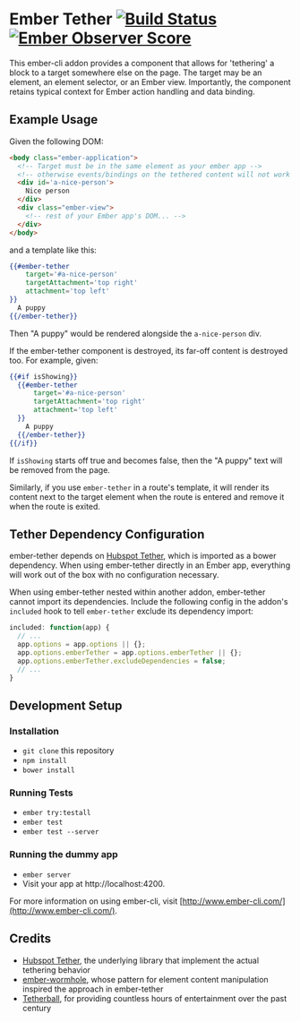# Ember Tether [![Build Status](https://travis-ci.org/yapplabs/ember-tether.svg?branch=master)](https://travis-ci.org/yapplabs/ember-tether) [![Ember Observer Score](http://emberobserver.com/badges/ember-tether.svg)](http://emberobserver.com/addons/ember-tether)

This ember-cli addon provides a component that allows for 'tethering' a block to a target somewhere else on the page. The target may be an element, an element selector, or an Ember view. Importantly, the component retains typical context for Ember action handling and data binding.

## Example Usage

Given the following DOM:

```html
<body class="ember-application">
  <!-- Target must be in the same element as your ember app -->
  <!-- otherwise events/bindings on the tethered content will not work -->
  <div id='a-nice-person'>
    Nice person
  </div>
  <div class="ember-view">
    <!-- rest of your Ember app's DOM... -->
  </div>
</body>
```

and a template like this:

```hbs
{{#ember-tether
    target='#a-nice-person'
    targetAttachment='top right'
    attachment='top left'
}}
  A puppy
{{/ember-tether}}
```

Then "A puppy" would be rendered alongside the `a-nice-person` div.

If the ember-tether component is destroyed, its far-off content is destroyed too.
For example, given:

```hbs
{{#if isShowing}}
  {{#ember-tether
      target='#a-nice-person'
      targetAttachment='top right'
      attachment='top left'
  }}
    A puppy
  {{/ember-tether}}
{{/if}}
```

If `isShowing` starts off true and becomes false, then the "A puppy" text will be removed from the page.

Similarly, if you use `ember-tether` in a route's template, it will
render its content next to the target element when the route is entered
and remove it when the route is exited.

## Tether Dependency Configuration

ember-tether depends on [Hubspot Tether](http://github.hubspot.com/tether/), which is imported as a bower dependency. When using ember-tether directly in an Ember app, everything will work out of the box with no configuration
necessary.

When using ember-tether nested within another addon, ember-tether cannot
import its dependencies. Include the following config in the addon's `included`
hook to tell `ember-tether` exclude its dependency import:

```javascript
included: function(app) {
  // ...
  app.options = app.options || {};
  app.options.emberTether = app.options.emberTether || {};
  app.options.emberTether.excludeDependencies = false;
  // ...
}
```

## Development Setup

### Installation

* `git clone` this repository
* `npm install`
* `bower install`

### Running Tests

* `ember try:testall`
* `ember test`
* `ember test --server`

### Running the dummy app

* `ember server`
* Visit your app at http://localhost:4200.

For more information on using ember-cli, visit [http://www.ember-cli.com/](http://www.ember-cli.com/).

## Credits

- [Hubspot Tether](http://github.hubspot.com/tether/), the underlying library that implement the actual tethering behavior
- [ember-wormhole](https://github.com/yapplabs/ember-wormhole), whose pattern for element content manipulation inspired the approach in ember-tether
- [Tetherball](http://en.wikipedia.org/wiki/Tetherball), for providing countless hours of entertainment over the past century
